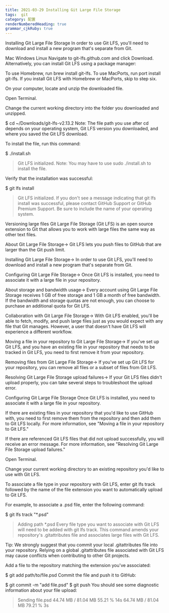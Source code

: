 ```yaml
---
title: 2021-03-29 Installing Git Large File Storage
tags:  git
category: 配置
renderNumberedHeading: true
grammar_cjkRuby: true
---
```


Installing Git Large File Storage
In order to use Git LFS, you'll need to download and install a new program that's separate from Git.

Mac
Windows
Linux
Navigate to git-lfs.github.com and click Download. Alternatively, you can install Git LFS using a package manager:

To use Homebrew, run brew install git-lfs.
To use MacPorts, run port install git-lfs.
If you install Git LFS with Homebrew or MacPorts, skip to step six.

On your computer, locate and unzip the downloaded file.

Open Terminal.

Change the current working directory into the folder you downloaded and unzipped.

$ cd ~/Downloads/git-lfs-v2.13.2
Note: The file path you use after cd depends on your operating system, Git LFS version you downloaded, and where you saved the Git LFS download.

To install the file, run this command:

$ ./install.sh
 > Git LFS initialized.
Note: You may have to use sudo ./install.sh to install the file.

Verify that the installation was successful:

$ git lfs install
> Git LFS initialized.
If you don't see a message indicating that git lfs install was successful, please contact GitHub Support or GitHub Premium Support. Be sure to include the name of your operating system.


Versioning large files
Git Large File Storage (Git LFS) is an open source extension to Git that allows you to work with large files the same way as other text files.

About Git Large File Storage→
Git LFS lets you push files to GitHub that are larger than the Git push limit.

Installing Git Large File Storage→
In order to use Git LFS, you'll need to download and install a new program that's separate from Git.

Configuring Git Large File Storage→
Once Git LFS is installed, you need to associate it with a large file in your repository.

About storage and bandwidth usage→
Every account using Git Large File Storage receives 1 GB of free storage and 1 GB a month of free bandwidth. If the bandwidth and storage quotas are not enough, you can choose to purchase an additional quota for Git LFS.

Collaboration with Git Large File Storage→
With Git LFS enabled, you'll be able to fetch, modify, and push large files just as you would expect with any file that Git manages. However, a user that doesn't have Git LFS will experience a different workflow.

Moving a file in your repository to Git Large File Storage→
If you've set up Git LFS, and you have an existing file in your repository that needs to be tracked in Git LFS, you need to first remove it from your repository.

Removing files from Git Large File Storage→
If you've set up Git LFS for your repository, you can remove all files or a subset of files from Git LFS.

Resolving Git Large File Storage upload failures→
If your Git LFS files didn't upload properly, you can take several steps to troubleshoot the upload error.


Configuring Git Large File Storage
Once Git LFS is installed, you need to associate it with a large file in your repository.

If there are existing files in your repository that you'd like to use GitHub with, you need to first remove them from the repository and then add them to Git LFS locally. For more information, see "Moving a file in your repository to Git LFS."

If there are referenced Git LFS files that did not upload successfully, you will receive an error message. For more information, see "Resolving Git Large File Storage upload failures."

Open Terminal.

Change your current working directory to an existing repository you'd like to use with Git LFS.

To associate a file type in your repository with Git LFS, enter git lfs track followed by the name of the file extension you want to automatically upload to Git LFS.

For example, to associate a .psd file, enter the following command:

$ git lfs track "*.psd"
> Adding path *.psd
Every file type you want to associate with Git LFS will need to be added with git lfs track. This command amends your repository's .gitattributes file and associates large files with Git LFS.

Tip: We strongly suggest that you commit your local .gitattributes file into your repository. Relying on a global .gitattributes file associated with Git LFS may cause conflicts when contributing to other Git projects.

Add a file to the repository matching the extension you've associated:

$ git add path/to/file.psd
Commit the file and push it to GitHub:

$ git commit -m "add file.psd"
$ git push
You should see some diagnostic information about your file upload:

> Sending file.psd
> 44.74 MB / 81.04 MB  55.21 % 14s
> 64.74 MB / 81.04 MB  79.21 % 3s